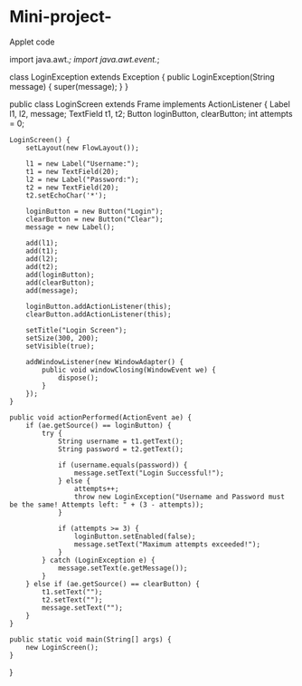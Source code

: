 # Mini-project-
Applet code


import java.awt.*;
import java.awt.event.*;

class LoginException extends Exception {
    public LoginException(String message) {
        super(message);
    }
}

public class LoginScreen extends Frame implements ActionListener {
    Label l1, l2, message;
    TextField t1, t2;
    Button loginButton, clearButton;
    int attempts = 0;

    LoginScreen() {
        setLayout(new FlowLayout());

        l1 = new Label("Username:");
        t1 = new TextField(20);
        l2 = new Label("Password:");
        t2 = new TextField(20);
        t2.setEchoChar('*');

        loginButton = new Button("Login");
        clearButton = new Button("Clear");
        message = new Label();

        add(l1);
        add(t1);
        add(l2);
        add(t2);
        add(loginButton);
        add(clearButton);
        add(message);

        loginButton.addActionListener(this);
        clearButton.addActionListener(this);

        setTitle("Login Screen");
        setSize(300, 200);
        setVisible(true);

        addWindowListener(new WindowAdapter() {
            public void windowClosing(WindowEvent we) {
                dispose();
            }
        });
    }

    public void actionPerformed(ActionEvent ae) {
        if (ae.getSource() == loginButton) {
            try {
                String username = t1.getText();
                String password = t2.getText();
                
                if (username.equals(password)) {
                    message.setText("Login Successful!");
                } else {
                    attempts++;
                    throw new LoginException("Username and Password must be the same! Attempts left: " + (3 - attempts));
                }

                if (attempts >= 3) {
                    loginButton.setEnabled(false);
                    message.setText("Maximum attempts exceeded!");
                }
            } catch (LoginException e) {
                message.setText(e.getMessage());
            }
        } else if (ae.getSource() == clearButton) {
            t1.setText("");
            t2.setText("");
            message.setText("");
        }
    }

    public static void main(String[] args) {
        new LoginScreen();
    }
}
